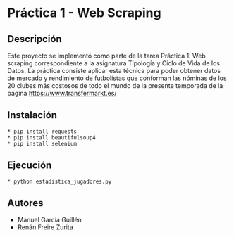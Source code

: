# Práctica 1 - Web Scraping

## Descripción

Este proyecto se implementó como parte de la tarea Práctica 1: Web scraping correspondiente a la asignatura Tipología y Ciclo de Vida de los Datos. La práctica consiste aplicar esta técnica para poder obtener datos de mercado y rendimiento de futbolistas que conforman las nóminas de los 20 clubes más costosos de todo el mundo de la presente temporada de la página https://www.transfermarkt.es/

## Instalación
    * pip install requests
    * pip install beautifulsoup4
    * pip install selenium

## Ejecución
    * python estadistica_jugadores.py

## Autores
* Manuel García Guillén
* Renán Freire Zurita
